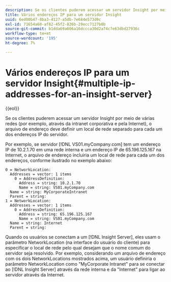```yaml
---
description: Se os clientes puderem acessar um servidor Insight por meio de várias redes (por exemplo, através da intranet corporativa e pela Internet), o arquivo de endereço deve definir um local de rede separado para cada um dos endereços IP do servidor.
title: Vários endereços IP para um servidor Insight
uuid: 6ed00b47-8ba3-4127-a5db-7e684e573d9c
exl-id: 71654a60-af82-45f2-826b-29ecc7127b0b
source-git-commit: b1dda69a606a16dccca30d2a74c7e63dbd27936c
workflow-type: tm+mt
source-wordcount: '195'
ht-degree: 7%

---
```


# Vários endereços IP para um servidor Insight{#multiple-ip-addresses-for-an-insight-server}

{{eol}}

Se os clientes puderem acessar um servidor Insight por meio de várias redes (por exemplo, através da intranet corporativa e pela Internet), o arquivo de endereço deve definir um local de rede separado para cada um dos endereços IP do servidor.

Por exemplo, se servidor [!DNL VS01.myCompany.com] tem um endereço IP de 10.2.1.70 em uma rede interna e um endereço IP de 65.196.125.167 na Internet, o arquivo de endereço incluiria um local de rede para cada um dos endereços, conforme ilustrado no exemplo abaixo:

```
0 = NetworkLocation: 
  Addresses = vector: 1 items
    0 = AddressDefinition: 
      Address = string: 10.2.1.70
      Name = string: VS01.myCompany.com
  Name = string: MyCorporateIntranet
  Parent = string: 
1 = NetworkLocation: 
  Addresses = vector: 1 items
    0 = AddressDefinition: 
      Address = string: 65.196.125.167
      Name = string: VS01.myCompany.com
  Name = string: Internet
  Parent = string:
```

Quando os usuários se conectam a um [!DNL Insight Server], eles usam o parâmetro NetworkLocation (na interface do usuário do cliente) para especificar o local de rede pelo qual desejam que o nome comum do servidor seja resolvido. Por exemplo, considerando um arquivo de endereço com os dois NetworkLocations mostrados acima, um usuário definiria o parâmetro NetworkLocation como &quot;MyCorporate Intranet&quot; para se conectar ao [!DNL Insight Server] através da rede interna e da &quot;Internet&quot; para ligar ao servidor através da Internet.
